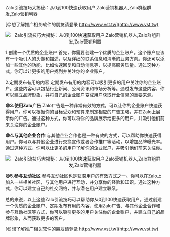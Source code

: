 Zalo引流技巧大揭秘：从0到100快速获取用户,Zalo营销机器人,Zalo群组群发,Zalo营销利器

[😍想了解推广相关软件的朋友请登录 http://www.vst.tw](http://www.vst.tw)

 <center><img src="https://vst.tw/MP4/tuiguang/png/2.png" alt="Zalo引流技巧大揭秘：从0到100快速获取用户,Zalo营销机器人,Zalo群组群发,Zalo营销利器"></center>

1.创建一个优质的企业账户
首先，你需要创建一个优质的企业账户。这个账户应该有一个吸引人的头像和描述，以及详细的联系信息和清晰的业务方向。你还可以添加一些其他的功能，比如快速回复和自动消息等，以提高服务质量。通过这种方式，你可以让更多的用户找到并关注你的企业账户。

2.定期发布有用的内容
定期发布有用的内容可以吸引更多的用户关注你的企业账户。这些内容可以包括行业新闻、公司资讯和市场分析等。通过发布这些内容，你可以建立品牌形象，并将自己的企业账户变成用户获取行业信息的重要来源。

**😄3.使用Zalo广告**
Zalo广告是一种非常有效的方式，可以让你的企业账户快速获得用户。你可以根据你的目标受众和预算来制定相应的广告策略，并在Zalo上展示你的广告。通过这种方式，你可以将你的品牌展示给更多的用户，并吸引他们前来关注你的企业账户。

**😄4.与其他企业合作**
与其他企业合作也是一种有效的方式，可以帮助你快速获得用户。你可以与其他企业进行交换宣传或者合作推广等活动，以增加品牌曝光率。通过这种方式，你可以让更多的用户了解你的企业账户，并吸引他们前来关注你。

 <center><img src="https://vst.tw/MP4/tuiguang/png/0.png" alt="Zalo引流技巧大揭秘：从0到100快速获取用户,Zalo营销机器人,Zalo群组群发,Zalo营销利器"></center>

**😄5.参与互动社区**
参与互动社区也是获取用户的有效方式之一。你可以在Zalo上加入一些相关社区，与其他用户进行互动，并分享你的经验和知识。通过这种方式，你可以建立自己的社交网络，并与潜在用户建立联系。

总的来说，以上这些Zalo引流技巧可以帮助你从0到100快速获取用户。通过创建一个优质的企业账户、定期发布有用的内容、使用Zalo广告、与其他企业合作和参与互动社区等方式，你可以吸引更多的用户关注你的企业账户，并建立自己的品牌形象，从而获取更多的客户。

[😍想了解推广相关软件的朋友请登录 http://www.vst.tw](http://www.vst.tw)



